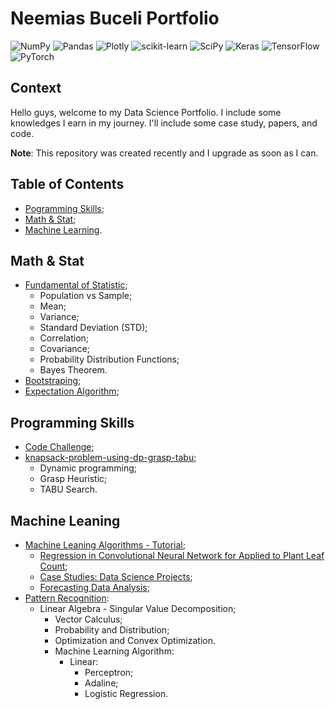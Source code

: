 # Neemias Buceli Portfolio

![NumPy](https://img.shields.io/badge/numpy-%23013243.svg?style=for-the-badge&logo=numpy&logoColor=white)
![Pandas](https://img.shields.io/badge/pandas-%23150458.svg?style=for-the-badge&logo=pandas&logoColor=white)
![Plotly](https://img.shields.io/badge/Plotly-%233F4F75.svg?style=for-the-badge&logo=plotly&logoColor=white)
![scikit-learn](https://img.shields.io/badge/scikit--learn-%23F7931E.svg?style=for-the-badge&logo=scikit-learn&logoColor=white)
![SciPy](https://img.shields.io/badge/SciPy-%230C55A5.svg?style=for-the-badge&logo=scipy&logoColor=%white)
![Keras](https://img.shields.io/badge/Keras-%23D00000.svg?style=for-the-badge&logo=Keras&logoColor=white)
![TensorFlow](https://img.shields.io/badge/TensorFlow-%23FF6F00.svg?style=for-the-badge&logo=TensorFlow&logoColor=white)
![PyTorch](https://img.shields.io/badge/PyTorch-%23EE4C2C.svg?style=for-the-badge&logo=PyTorch&logoColor=white)

## Context

Hello guys, welcome to my Data Science Portfolio. I include some knowledges I earn in my journey. I'll include some case study, papers, and code.

**Note**: This repository was created recently and I upgrade as soon as I can.

## Table of Contents

- [Pogramming Skills](programming-skills);
- [Math & Stat](math--stat);
- [Machine Learning](machine-learning).

## Math & Stat

- [Fundamental of Statistic](https://github.com/neemiasbsilva/NeemiasBuceli-ds-portfolio/tree/main/mathematic-and-statistics/fundamental-of-statistics);
  - Population vs Sample;
  - Mean;
  - Variance;
  - Standard Deviation (STD);
  - Correlation;
  - Covariance;
  - Probability Distribution Functions;
  - Bayes Theorem.
- [Bootstraping](mathematic-and-statistics/bootstrapping);
- [Expectation Algorithm](mathematic-and-statistics/expectation_algorithm);

## Programming Skills

- [Code Challenge](https://github.com/neemiasbsilva/programming-skills);
- [knapsack-problem-using-dp-grasp-tabu](https://github.com/neemiasbsilva/knapsack-problem-using-dp-grasp-tabu);
  - Dynamic programming;
  - Grasp Heuristic;
  - TABU Search.

## Machine Leaning

- [Machine Leaning Algorithms - Tutorial](https://github.com/neemiasbsilva/machine-learning-algorithm);
  - [Regression in Convolutional Neural Network for Applied to Plant Leaf Count](https://github.com/neemiasbsilva/regression-in-CNNs-applied-to-plant-leaf-count);
  - [Case Studies: Data Science Projects](https://github.com/neemiasbsilva/case-study-data-science);
  - [Forecasting Data Analysis](forecasting/);
- [Pattern Recognition](pattern-recognition/):
  - Linear Algebra - Singular Value Decomposition;
    - Vector Calculus;
    - Probability and Distribution;
    - Optimization and Convex Optimization.
    - Machine Learning Algorithm:
      - Linear:
        - Perceptron;
        - Adaline;
        - Logistic Regression.

